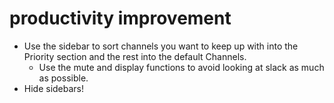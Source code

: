 # productivity improvement
- Use the sidebar to sort channels you want to keep up with into the Priority section and the rest into the default Channels.
  - Use the mute and display functions to avoid looking at slack as much as possible.
- Hide sidebars!